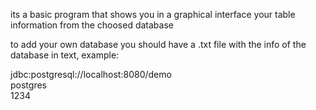 its a basic program that shows you in a graphical interface your table information from the choosed database

to add your own database you should have a .txt file with the info of the database in text, example:

jdbc:postgresql://localhost:8080/demo       
postgres              
1234
